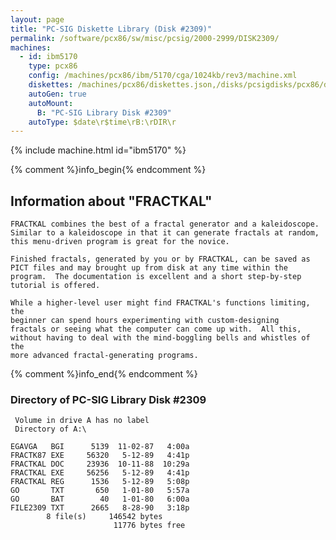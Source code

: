 ```yaml
---
layout: page
title: "PC-SIG Diskette Library (Disk #2309)"
permalink: /software/pcx86/sw/misc/pcsig/2000-2999/DISK2309/
machines:
  - id: ibm5170
    type: pcx86
    config: /machines/pcx86/ibm/5170/cga/1024kb/rev3/machine.xml
    diskettes: /machines/pcx86/diskettes.json,/disks/pcsigdisks/pcx86/diskettes.json
    autoGen: true
    autoMount:
      B: "PC-SIG Library Disk #2309"
    autoType: $date\r$time\rB:\rDIR\r
---
```


{% include machine.html id="ibm5170" %}

{% comment %}info_begin{% endcomment %}

## Information about "FRACTKAL"

    FRACTKAL combines the best of a fractal generator and a kaleidoscope.
    Similar to a kaleidoscope in that it can generate fractals at random,
    this menu-driven program is great for the novice.
    
    Finished fractals, generated by you or by FRACTKAL, can be saved as
    PICT files and may brought up from disk at any time within the
    program.  The documentation is excellent and a short step-by-step
    tutorial is offered.
    
    While a higher-level user might find FRACTKAL's functions limiting, the
    beginner can spend hours experimenting with custom-designing
    fractals or seeing what the computer can come up with.  All this,
    without having to deal with the mind-boggling bells and whistles of the
    more advanced fractal-generating programs.
{% comment %}info_end{% endcomment %}


### Directory of PC-SIG Library Disk #2309

     Volume in drive A has no label
     Directory of A:\

    EGAVGA   BGI      5139  11-02-87   4:00a
    FRACTK87 EXE     56320   5-12-89   4:41p
    FRACTKAL DOC     23936  10-11-88  10:29a
    FRACTKAL EXE     56256   5-12-89   4:41p
    FRACTKAL REG      1536   5-12-89   5:08p
    GO       TXT       650   1-01-80   5:57a
    GO       BAT        40   1-01-80   6:00a
    FILE2309 TXT      2665   8-28-90   3:18p
            8 file(s)     146542 bytes
                           11776 bytes free
